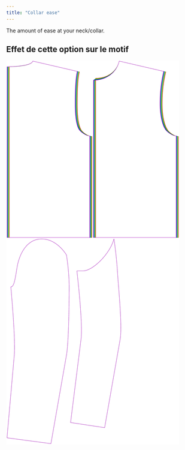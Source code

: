 ```yaml
---
title: "Collar ease"
---
```


The amount of ease at your neck/collar.

## Effet de cette option sur le motif

![This image shows the effect of this option by superimposing several variants that have a different value for this option](bent_collarease_sample.svg "Effect of this option on the pattern")
